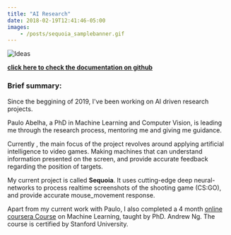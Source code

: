 ```yaml
---
title: "AI Research"
date: 2018-02-19T12:41:46-05:00
images:
    - /posts/sequoia_samplebanner.gif
---
```


![Ideas](/posts/sequoia_samplebanner.gif)

**[click here to check the documentation on github](https://www.github.com/igaoguru/sequoia)**

###  Brief summary:

Since the beggining of 2019, I've been working on AI driven research projects.

Paulo Abelha, a PhD in Machine Learning and Computer Vision, is leading me through the research process, mentoring me and giving me guidance.

Currently , the main focus of the project revolves around applying artificial intelligence to video games. Making machines that can understand information presented on the screen, and provide accurate feedback regarding the position of targets.

My current project is called **Sequoia**. It uses cutting-edge deep neural-networks to process realtime screenshots of the shooting game (CS:GO), and provide accurate mouse_movement response.

Apart from my current work with Paulo, I also completed a 4 month [online coursera Course](https://www.coursera.org/verify/TWM77P2FC5MV) on Machine Learning, taught by PhD. Andrew Ng. The course is certified by Stanford University.
